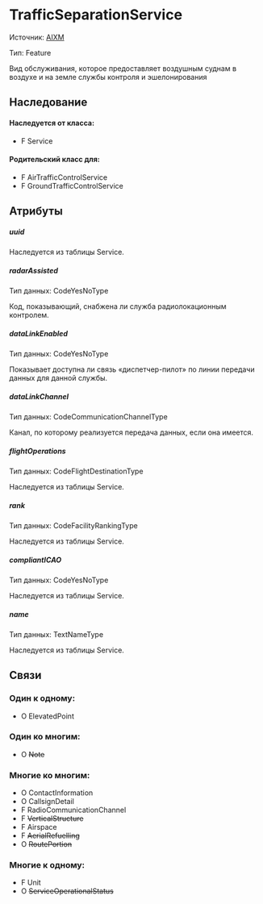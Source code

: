 TrafficSeparationService
===============
Источник: [AIXM](https://extranet.eurocontrol.int/http://webprisme.cfmu.eurocontrol.int/aixmwiki_public/bin/view/AIXM/Class_TrafficSeparationService)

Тип: Feature

Вид обслуживания, которое предоставляет воздушным суднам в воздухе и на земле службы контроля и эшелонирования

## Наследование

#### Наследуется от класса:

- F Service

#### Родительский класс для:

- F AirTrafficControlService
- F GroundTrafficControlService

## Атрибуты

##### uuid

Наследуетcя из таблицы Service.

##### radarAssisted
Тип данных: CodeYesNoType

Код, показывающий, снабжена ли служба радиолокационным контролем.

##### dataLinkEnabled
Тип данных: CodeYesNoType

Показывает доступна ли связь «диспетчер-пилот» по линии передачи данных для данной службы.

##### dataLinkChannel
Тип данных: CodeCommunicationChannelType

Канал, по которому реализуется передача данных, если она имеется.

##### flightOperations
Тип данных: CodeFlightDestinationType

Наследуетcя из таблицы Service.

##### rank
Тип данных: CodeFacilityRankingType

Наследуетcя из таблицы Service.

##### compliantICAO
Тип данных: CodeYesNoType

Наследуетcя из таблицы Service.

##### name
Тип данных: TextNameType

Наследуетcя из таблицы Service.

## Связи

### Один к одному:

- O ElevatedPoint

### Один ко многим:

- O ~~Note~~

### Многие ко многим:

- O ContactInformation
- O CallsignDetail
- F RadioCommunicationChannel
- F ~~VerticalStructure~~
- F Airspace
- F ~~AerialRefuelling~~
- O ~~RoutePortion~~

### Многие к одному:

- F Unit
- O ~~ServiceOperationalStatus~~

